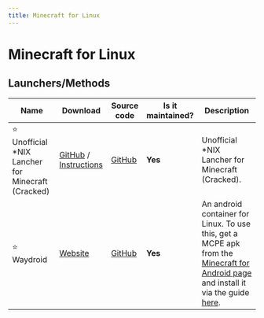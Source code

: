 ```yaml
---
title: Minecraft for Linux
---
```


# Minecraft for Linux

## Launchers/Methods

Name | Download | Source code | Is it maintained? | Description
------ | ------ | ------ | ------| ------
⭐ Unofficial *NIX Lancher for Minecraft (Cracked) | [GitHub](https://github.com/OpenM-Project/mcbe-launcher-noauth/releases/latest) / [Instructions](https://github.com/OpenM-Project/mcbe-launcher-noauth/#usage) | [GitHub](https://github.com/OpenM-Project/mcbe-launcher-noauth/) | **Yes** | Unofficial *NIX Lancher for Minecraft (Cracked).
⭐ Waydroid | [Website](https://docs.waydro.id/usage/install-on-desktops) | [GitHub](https://github.com/waydroid/waydroid) | **Yes** | An android container for Linux. To use this, get a MCPE apk from the [Minecraft for Android page](https://openm.tech/android/minecraft-for-android) and install it via the guide [here](https://docs.waydro.id/usage/install-and-run-android-applications).
